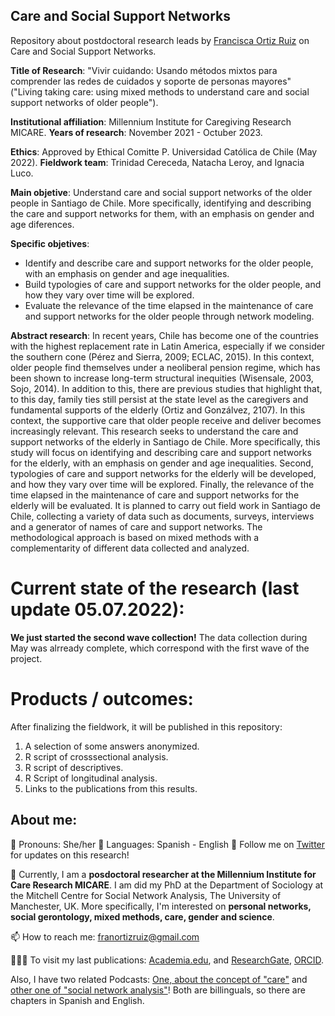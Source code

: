 ## Care and Social Support Networks

Repository about postdoctoral research leads by [Francisca Ortiz Ruiz](https://franciscaortizruizcom.wordpress.com) on Care and Social Support Networks. 

**Title of Research**: "Vivir cuidando: Usando métodos mixtos para comprender las redes de cuidados y soporte de personas mayores" ("Living taking care: using mixed methods to understand care and social support networks of older people"). 

**Institutional affiliation**: Millennium Institute for Caregiving Research MICARE.
**Years of research**: November 2021 - Octuber 2023. 

**Ethics**: Approved by Ethical Comitte P. Universidad Católica de Chile (May 2022). 
**Fieldwork team**: Trinidad Cereceda, Natacha Leroy, and Ignacia Luco. 

**Main objetive**: Understand care and social support networks of the older people in Santiago de Chile. More specifically, identifying and describing the care and support networks for them, with an emphasis on gender and age diferences.

**Specific objetives**: 
- Identify and describe care and support networks for the older people, with an emphasis on gender and age inequalities.
- Build typologies of care and support networks for the older people, and how they vary over time will be explored.
- Evaluate the relevance of the time elapsed in the maintenance of care and support networks for the older people through network modeling.

**Abstract research**:
In recent years, Chile has become one of the countries with the highest replacement rate in Latin America, especially if we consider the southern cone (Pérez and Sierra, 2009; ECLAC, 2015). In this context, older people find themselves under a neoliberal pension regime, which has been shown to increase long-term structural inequities (Wisensale, 2003, Sojo, 2014). In addition to this, there are previous studies that highlight that, to this day, family ties still persist at the state level as the caregivers and fundamental supports of the elderly (Ortiz and Gonzálvez, 2107). In this context, the supportive care that older people receive and deliver becomes increasingly relevant.
This research seeks to understand the care and support networks of the elderly in Santiago de Chile. More specifically, this study will focus on identifying and describing care and support networks for the elderly, with an emphasis on gender and age inequalities. Second, typologies of care and support networks for the elderly will be developed, and how they vary over time will be explored. Finally, the relevance of the time elapsed in the maintenance of care and support networks for the elderly will be evaluated. It is planned to carry out field work in Santiago de Chile, collecting a variety of data such as documents, surveys, interviews and a generator of names of care and support networks. The methodological approach is based on mixed methods with a complementarity of different data collected and analyzed.

# Current state of the research (last update 05.07.2022):

**We just started the second wave collection!** The data collection during May was alrready complete, which correspond with the first wave of the project. 

# Products / outcomes:

After finalizing the fieldwork, it will be published in this repository: 
1. A selection of some answers anonymized. 
2. R script of crosssectional analysis.
3. R script of descriptives. 
4. R Script of longitudinal analysis.
5. Links to the publications from this results. 

## About me:

🌱 Pronouns: She/her
💬 Languages: Spanish - English 
🌻 Follow me on [Twitter](https://twitter.com/FranciscaOrtizR) for updates on this research!

🔭 Currently, I am a **posdoctoral researcher at the Millennium Institute for Care Research MICARE**. I am did my PhD at the Department of Sociology at the Mitchell Centre for Social Network Analysis, The University of Manchester, UK. More specifically, I'm interested on **personal networks, social gerontology, mixed methods, care, gender and science**.

📫 How to reach me: franortizruiz@gmail.com 

👩🏿‍💻 To visit my last publications: [Academia.edu](https://manchester.academia.edu/FranciscaOrtiz), and [ResearchGate](https://www.researchgate.net/profile/Francisca_Ortiz_Ruiz), [ORCID](https://orcid.org/0000-0001-8538-4688). 

Also, I have two related Podcasts: [One, about the concept of "care"](https://anchor.fm/cuidando) and [other one of "social network analysis"](https://knittingnetworks.com)! Both are billinguals, so there are chapters in Spanish and English. 
